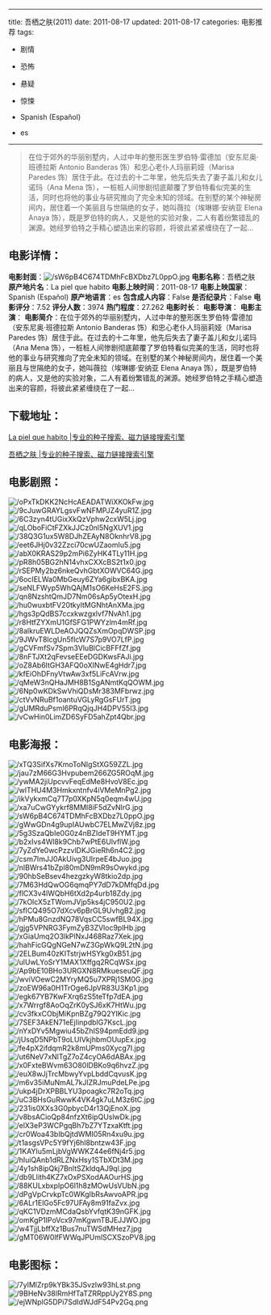 
---
title: 吾栖之肤(2011)
date: 2011-08-17
updated: 2011-08-17
categories: 电影推荐
tags:
- 剧情
- 恐怖
- 悬疑
- 惊悚

- Spanish (Español)
- es
---


> 在位于郊外的华丽别墅内，人过中年的整形医生罗伯特·雷德加（安东尼奥·班德拉斯 Antonio Banderas 饰）和忠心老仆人玛丽莉娅（Marisa Paredes 饰）居住于此。在过去的十二年里，他先后失去了妻子盖儿和女儿诺玛（Ana Mena 饰），一桩桩人间惨剧彻底颠覆了罗伯特看似完美的生活，同时也将他的事业与研究推向了完全未知的领域。在别墅的某个神秘房间内，居住着一个美丽且与世隔绝的女子，她叫薇拉（埃琳娜·安纳亚 Elena Anaya 饰），既是罗伯特的病人，又是他的实验对象，二人有着纷繁错乱的渊源。她经罗伯特之手精心塑造出来的容颜，将彼此紧紧缠绕在了一起…

## **电影详情**：

**电影封面**：<img src="https://image.tmdb.org/t/p/w200/sW6pB4C674TDMhFcBXDbz7L0ppO.jpg" alt="/sW6pB4C674TDMhFcBXDbz7L0ppO.jpg" title="/sW6pB4C674TDMhFcBXDbz7L0ppO.jpg">
**电影名称**：吾栖之肤
**原产地片名**：La piel que habito
**电影上映时间**：2011-08-17
**电影上映国家**：Spanish (Español)
**原产地语言**：es
**包含成人内容**：False
**是否纪录片**：False
**电影评分**：7.52
**评分人数**：3974
**热门程度**：27.262
**电影时长**：
**电影导演**：
**电影主演**：
**电影简介**：在位于郊外的华丽别墅内，人过中年的整形医生罗伯特·雷德加（安东尼奥·班德拉斯 Antonio Banderas 饰）和忠心老仆人玛丽莉娅（Marisa Paredes 饰）居住于此。在过去的十二年里，他先后失去了妻子盖儿和女儿诺玛（Ana Mena 饰），一桩桩人间惨剧彻底颠覆了罗伯特看似完美的生活，同时也将他的事业与研究推向了完全未知的领域。在别墅的某个神秘房间内，居住着一个美丽且与世隔绝的女子，她叫薇拉（埃琳娜·安纳亚 Elena Anaya 饰），既是罗伯特的病人，又是他的实验对象，二人有着纷繁错乱的渊源。她经罗伯特之手精心塑造出来的容颜，将彼此紧紧缠绕在了一起…

## **下载地址**：
[La piel que habito |专业的种子搜索、磁力链接搜索引擎](https://movie.amd794.com:2083/?search=La%20piel%20que%20habito&ordering=&mode=match_phrase&page_size=10&page=1)

[吾栖之肤 |专业的种子搜索、磁力链接搜索引擎](https://movie.amd794.com:2083/?search=%E5%90%BE%E6%A0%96%E4%B9%8B%E8%82%A4&ordering=&mode=match_phrase&page_size=10&page=1)
 

## **电影剧照**：
<img src="https://image.tmdb.org/t/p/original/oPxTkDKK2NcHcAEADATWiXKOkFw.jpg" alt="/oPxTkDKK2NcHcAEADATWiXKOkFw.jpg" title="/oPxTkDKK2NcHcAEADATWiXKOkFw.jpg"><img src="https://image.tmdb.org/t/p/original/9cJuwGRAYLgsvFwNFMPJZ4yuR1Z.jpg" alt="/9cJuwGRAYLgsvFwNFMPJZ4yuR1Z.jpg" title="/9cJuwGRAYLgsvFwNFMPJZ4yuR1Z.jpg"><img src="https://image.tmdb.org/t/p/original/6C3zyn4tUGixXkQzVphw2cxW5Lj.jpg" alt="/6C3zyn4tUGixXkQzVphw2cxW5Lj.jpg" title="/6C3zyn4tUGixXkQzVphw2cxW5Lj.jpg"><img src="https://image.tmdb.org/t/p/original/qLOboFiCtFZXkJJCz0nl5NgXUV1.jpg" alt="/qLOboFiCtFZXkJJCz0nl5NgXUV1.jpg" title="/qLOboFiCtFZXkJJCz0nl5NgXUV1.jpg"><img src="https://image.tmdb.org/t/p/original/38Q3G1ux5W8DJhZEAyN8OknhrV8.jpg" alt="/38Q3G1ux5W8DJhZEAyN8OknhrV8.jpg" title="/38Q3G1ux5W8DJhZEAyN8OknhrV8.jpg"><img src="https://image.tmdb.org/t/p/original/eet6JHj0v32Zzci70cwUZaomIu5.jpg" alt="/eet6JHj0v32Zzci70cwUZaomIu5.jpg" title="/eet6JHj0v32Zzci70cwUZaomIu5.jpg"><img src="https://image.tmdb.org/t/p/original/abX0KRAS29p2mPi6ZyHK4TLy11H.jpg" alt="/abX0KRAS29p2mPi6ZyHK4TLy11H.jpg" title="/abX0KRAS29p2mPi6ZyHK4TLy11H.jpg"><img src="https://image.tmdb.org/t/p/original/pR8h05BG2hN14vhxCXXcBS2t1x0.jpg" alt="/pR8h05BG2hN14vhxCXXcBS2t1x0.jpg" title="/pR8h05BG2hN14vhxCXXcBS2t1x0.jpg"><img src="https://image.tmdb.org/t/p/original/rSEPMy2bz6nkeQvhGbtXOWVC64G.jpg" alt="/rSEPMy2bz6nkeQvhGbtXOWVC64G.jpg" title="/rSEPMy2bz6nkeQvhGbtXOWVC64G.jpg"><img src="https://image.tmdb.org/t/p/original/6ocIELWa0MbGeuy6ZYa6gibxBKA.jpg" alt="/6ocIELWa0MbGeuy6ZYa6gibxBKA.jpg" title="/6ocIELWa0MbGeuy6ZYa6gibxBKA.jpg"><img src="https://image.tmdb.org/t/p/original/seNLFWyp5WhQAjM1sO6KeHsE2FS.jpg" alt="/seNLFWyp5WhQAjM1sO6KeHsE2FS.jpg" title="/seNLFWyp5WhQAjM1sO6KeHsE2FS.jpg"><img src="https://image.tmdb.org/t/p/original/qn8NzshtQmJD7Nm06sAp5yOtexH.jpg" alt="/qn8NzshtQmJD7Nm06sAp5yOtexH.jpg" title="/qn8NzshtQmJD7Nm06sAp5yOtexH.jpg"><img src="https://image.tmdb.org/t/p/original/hu0wuxbtFV20tkyltMGNhtAnXMa.jpg" alt="/hu0wuxbtFV20tkyltMGNhtAnXMa.jpg" title="/hu0wuxbtFV20tkyltMGNhtAnXMa.jpg"><img src="https://image.tmdb.org/t/p/original/hgs3pQdBS7ccxkwzgxlvf7NvAh1.jpg" alt="/hgs3pQdBS7ccxkwzgxlvf7NvAh1.jpg" title="/hgs3pQdBS7ccxkwzgxlvf7NvAh1.jpg"><img src="https://image.tmdb.org/t/p/original/r8HtfZYXmU1GfSFG1PWYzlm4mRf.jpg" alt="/r8HtfZYXmU1GfSFG1PWYzlm4mRf.jpg" title="/r8HtfZYXmU1GfSFG1PWYzlm4mRf.jpg"><img src="https://image.tmdb.org/t/p/original/8alkruEWLDeAOJQQZsXmOpqDWSP.jpg" alt="/8alkruEWLDeAOJQQZsXmOpqDWSP.jpg" title="/8alkruEWLDeAOJQQZsXmOpqDWSP.jpg"><img src="https://image.tmdb.org/t/p/original/9JWvT8lcgUn5fIcW7S7p9VO7LfP.jpg" alt="/9JWvT8lcgUn5fIcW7S7p9VO7LfP.jpg" title="/9JWvT8lcgUn5fIcW7S7p9VO7LfP.jpg"><img src="https://image.tmdb.org/t/p/original/gCVFmfSv7Spm3VluBlCicBFFfZf.jpg" alt="/gCVFmfSv7Spm3VluBlCicBFFfZf.jpg" title="/gCVFmfSv7Spm3VluBlCicBFFfZf.jpg"><img src="https://image.tmdb.org/t/p/original/8nFTJXt2qFevseEEeDGDKwsFAJi.jpg" alt="/8nFTJXt2qFevseEEeDGDKwsFAJi.jpg" title="/8nFTJXt2qFevseEEeDGDKwsFAJi.jpg"><img src="https://image.tmdb.org/t/p/original/oZ8Ab6ltGH3AFQ0oXINwE4gHdr7.jpg" alt="/oZ8Ab6ltGH3AFQ0oXINwE4gHdr7.jpg" title="/oZ8Ab6ltGH3AFQ0oXINwE4gHdr7.jpg"><img src="https://image.tmdb.org/t/p/original/kfEiOhDFnyVtwAw3xf5LiFcAVrw.jpg" alt="/kfEiOhDFnyVtwAw3xf5LiFcAVrw.jpg" title="/kfEiOhDFnyVtwAw3xf5LiFcAVrw.jpg"><img src="https://image.tmdb.org/t/p/original/qMeW3nQHaJMH8B1SgANmtKqQOWM.jpg" alt="/qMeW3nQHaJMH8B1SgANmtKqQOWM.jpg" title="/qMeW3nQHaJMH8B1SgANmtKqQOWM.jpg"><img src="https://image.tmdb.org/t/p/original/6Np0wKDkSwVhiQDsMr383MFbrwz.jpg" alt="/6Np0wKDkSwVhiQDsMr383MFbrwz.jpg" title="/6Np0wKDkSwVhiQDsMr383MFbrwz.jpg"><img src="https://image.tmdb.org/t/p/original/ctVvNRuBf1oantuVGLyRgGsFUrT.jpg" alt="/ctVvNRuBf1oantuVGLyRgGsFUrT.jpg" title="/ctVvNRuBf1oantuVGLyRgGsFUrT.jpg"><img src="https://image.tmdb.org/t/p/original/gUMRduPsmI6PRqQjqJH4DPV55l3.jpg" alt="/gUMRduPsmI6PRqQjqJH4DPV55l3.jpg" title="/gUMRduPsmI6PRqQjqJH4DPV55l3.jpg"><img src="https://image.tmdb.org/t/p/original/vCwHin0LimZD6SyFD5ahZpt4Qbr.jpg" alt="/vCwHin0LimZD6SyFD5ahZpt4Qbr.jpg" title="/vCwHin0LimZD6SyFD5ahZpt4Qbr.jpg">

## **电影海报**：
<img src="https://image.tmdb.org/t/p/original/xTQ3SifXs7KmoToNIgStXG59ZZL.jpg" alt="/xTQ3SifXs7KmoToNIgStXG59ZZL.jpg" title="/xTQ3SifXs7KmoToNIgStXG59ZZL.jpg"><img src="https://image.tmdb.org/t/p/original/jau7zM66G3Hvpubem266ZG5ROqM.jpg" alt="/jau7zM66G3Hvpubem266ZG5ROqM.jpg" title="/jau7zM66G3Hvpubem266ZG5ROqM.jpg"><img src="https://image.tmdb.org/t/p/original/ywMA2jiUpcvvFeqEdMe8HvoV8Ec.jpg" alt="/ywMA2jiUpcvvFeqEdMe8HvoV8Ec.jpg" title="/ywMA2jiUpcvvFeqEdMe8HvoV8Ec.jpg"><img src="https://image.tmdb.org/t/p/original/wlTHU4M3Hmkxntnfv4iVMeMnPg2.jpg" alt="/wlTHU4M3Hmkxntnfv4iVMeMnPg2.jpg" title="/wlTHU4M3Hmkxntnfv4iVMeMnPg2.jpg"><img src="https://image.tmdb.org/t/p/original/ikVykxmCq7T7p0XKpN5q0eqm4wU.jpg" alt="/ikVykxmCq7T7p0XKpN5q0eqm4wU.jpg" title="/ikVykxmCq7T7p0XKpN5q0eqm4wU.jpg"><img src="https://image.tmdb.org/t/p/original/xa7uCwGYykrf8MMI8iF5dZvNlrG.jpg" alt="/xa7uCwGYykrf8MMI8iF5dZvNlrG.jpg" title="/xa7uCwGYykrf8MMI8iF5dZvNlrG.jpg"><img src="https://image.tmdb.org/t/p/original/sW6pB4C674TDMhFcBXDbz7L0ppO.jpg" alt="/sW6pB4C674TDMhFcBXDbz7L0ppO.jpg" title="/sW6pB4C674TDMhFcBXDbz7L0ppO.jpg"><img src="https://image.tmdb.org/t/p/original/gWwGDn4g9upIAUwbC7ELMwZVj8z.jpg" alt="/gWwGDn4g9upIAUwbC7ELMwZVj8z.jpg" title="/gWwGDn4g9upIAUwbC7ELMwZVj8z.jpg"><img src="https://image.tmdb.org/t/p/original/5g3SzaQbIe0G0z4nBZIdeT9HYMT.jpg" alt="/5g3SzaQbIe0G0z4nBZIdeT9HYMT.jpg" title="/5g3SzaQbIe0G0z4nBZIdeT9HYMT.jpg"><img src="https://image.tmdb.org/t/p/original/b2xIvs4Wl8k9Chb7wPtE6UlvflW.jpg" alt="/b2xIvs4Wl8k9Chb7wPtE6UlvflW.jpg" title="/b2xIvs4Wl8k9Chb7wPtE6UlvflW.jpg"><img src="https://image.tmdb.org/t/p/original/7yZdYe0wcPzzvlDKJGieRh6n4C2.jpg" alt="/7yZdYe0wcPzzvlDKJGieRh6n4C2.jpg" title="/7yZdYe0wcPzzvlDKJGieRh6n4C2.jpg"><img src="https://image.tmdb.org/t/p/original/csm7ImJJ0AkUivg3UlrpeE4bJuo.jpg" alt="/csm7ImJJ0AkUivg3UlrpeE4bJuo.jpg" title="/csm7ImJJ0AkUivg3UlrpeE4bJuo.jpg"><img src="https://image.tmdb.org/t/p/original/nIBWrs41bZpl80mDN9mR9sOwykd.jpg" alt="/nIBWrs41bZpl80mDN9mR9sOwykd.jpg" title="/nIBWrs41bZpl80mDN9mR9sOwykd.jpg"><img src="https://image.tmdb.org/t/p/original/90hbSeBsev4hezgzkyW8tkio2dp.jpg" alt="/90hbSeBsev4hezgzkyW8tkio2dp.jpg" title="/90hbSeBsev4hezgzkyW8tkio2dp.jpg"><img src="https://image.tmdb.org/t/p/original/7M63HdQwOG6qmqPY7dD7kDMfqDd.jpg" alt="/7M63HdQwOG6qmqPY7dD7kDMfqDd.jpg" title="/7M63HdQwOG6qmqPY7dD7kDMfqDd.jpg"><img src="https://image.tmdb.org/t/p/original/flCX3v4lWQbH6tXd2p4urb18Zdy.jpg" alt="/flCX3v4lWQbH6tXd2p4urb18Zdy.jpg" title="/flCX3v4lWQbH6tXd2p4urb18Zdy.jpg"><img src="https://image.tmdb.org/t/p/original/7kOlcX5zTWomJVjp5ks4jC950U2.jpg" alt="/7kOlcX5zTWomJVjp5ks4jC950U2.jpg" title="/7kOlcX5zTWomJVjp5ks4jC950U2.jpg"><img src="https://image.tmdb.org/t/p/original/sfICQ495O7dXcv6pBrGL9UvhgB2.jpg" alt="/sfICQ495O7dXcv6pBrGL9UvhgB2.jpg" title="/sfICQ495O7dXcv6pBrGL9UvhgB2.jpg"><img src="https://image.tmdb.org/t/p/original/hPMu8GnzdNQ78VqsCC5swfBL94X.jpg" alt="/hPMu8GnzdNQ78VqsCC5swfBL94X.jpg" title="/hPMu8GnzdNQ78VqsCC5swfBL94X.jpg"><img src="https://image.tmdb.org/t/p/original/gjg5VPNRG3FymZyB3ZVloc9plHb.jpg" alt="/gjg5VPNRG3FymZyB3ZVloc9plHb.jpg" title="/gjg5VPNRG3FymZyB3ZVloc9plHb.jpg"><img src="https://image.tmdb.org/t/p/original/xGiaUmq2O3lkPlNxJ468Raz7Xek.jpg" alt="/xGiaUmq2O3lkPlNxJ468Raz7Xek.jpg" title="/xGiaUmq2O3lkPlNxJ468Raz7Xek.jpg"><img src="https://image.tmdb.org/t/p/original/hahFicGQgNGeN7wZ3GpWkQ9L2tN.jpg" alt="/hahFicGQgNGeN7wZ3GpWkQ9L2tN.jpg" title="/hahFicGQgNGeN7wZ3GpWkQ9L2tN.jpg"><img src="https://image.tmdb.org/t/p/original/2ELBum40zKITstrjwHSYkg0xB51.jpg" alt="/2ELBum40zKITstrjwHSYkg0xB51.jpg" title="/2ELBum40zKITstrjwHSYkg0xB51.jpg"><img src="https://image.tmdb.org/t/p/original/ulUwLYoSrY1MAX1Xffgq2RCqWSx.jpg" alt="/ulUwLYoSrY1MAX1Xffgq2RCqWSx.jpg" title="/ulUwLYoSrY1MAX1Xffgq2RCqWSx.jpg"><img src="https://image.tmdb.org/t/p/original/Ap9bE10BHo3URGXN8RMkueseuQF.jpg" alt="/Ap9bE10BHo3URGXN8RMkueseuQF.jpg" title="/Ap9bE10BHo3URGXN8RMkueseuQF.jpg"><img src="https://image.tmdb.org/t/p/original/wviVOewC2MYryMQ5u7XPRj1SM0G.jpg" alt="/wviVOewC2MYryMQ5u7XPRj1SM0G.jpg" title="/wviVOewC2MYryMQ5u7XPRj1SM0G.jpg"><img src="https://image.tmdb.org/t/p/original/zoEW96a0H1TrOge6JpVR83U3Kp1.jpg" alt="/zoEW96a0H1TrOge6JpVR83U3Kp1.jpg" title="/zoEW96a0H1TrOge6JpVR83U3Kp1.jpg"><img src="https://image.tmdb.org/t/p/original/egk67YB7KwFXrq6zS5teTfp7dEA.jpg" alt="/egk67YB7KwFXrq6zS5teTfp7dEA.jpg" title="/egk67YB7KwFXrq6zS5teTfp7dEA.jpg"><img src="https://image.tmdb.org/t/p/original/x7Wrrgf8AoOqZrK0ySJ6xK7HtWu.jpg" alt="/x7Wrrgf8AoOqZrK0ySJ6xK7HtWu.jpg" title="/x7Wrrgf8AoOqZrK0ySJ6xK7HtWu.jpg"><img src="https://image.tmdb.org/t/p/original/cv3fkxCObjMiKpnBZg79Q2YIKic.jpg" alt="/cv3fkxCObjMiKpnBZg79Q2YIKic.jpg" title="/cv3fkxCObjMiKpnBZg79Q2YIKic.jpg"><img src="https://image.tmdb.org/t/p/original/7SEF3AkEN71eEjIinpdbIG7KscL.jpg" alt="/7SEF3AkEN71eEjIinpdbIG7KscL.jpg" title="/7SEF3AkEN71eEjIinpdbIG7KscL.jpg"><img src="https://image.tmdb.org/t/p/original/nYxDYv5Mgwiu45bZhIS94pmEdd9.jpg" alt="/nYxDYv5Mgwiu45bZhIS94pmEdd9.jpg" title="/nYxDYv5Mgwiu45bZhIS94pmEdd9.jpg"><img src="https://image.tmdb.org/t/p/original/jUsqD5NPbT9oLUIVkjhbmOUupEx.jpg" alt="/jUsqD5NPbT9oLUIVkjhbmOUupEx.jpg" title="/jUsqD5NPbT9oLUIVkjhbmOUupEx.jpg"><img src="https://image.tmdb.org/t/p/original/fe4pX2ifdqmR2k8mUPms0Xycg7I.jpg" alt="/fe4pX2ifdqmR2k8mUPms0Xycg7I.jpg" title="/fe4pX2ifdqmR2k8mUPms0Xycg7I.jpg"><img src="https://image.tmdb.org/t/p/original/ut6NeV7xNlTgZ7oZ4cyOA6dABAx.jpg" alt="/ut6NeV7xNlTgZ7oZ4cyOA6dABAx.jpg" title="/ut6NeV7xNlTgZ7oZ4cyOA6dABAx.jpg"><img src="https://image.tmdb.org/t/p/original/x0FxteBWvm63O80lDBKo9q6hvzZ.jpg" alt="/x0FxteBWvm63O80lDBKo9q6hvzZ.jpg" title="/x0FxteBWvm63O80lDBKo9q6hvzZ.jpg"><img src="https://image.tmdb.org/t/p/original/euX8wJjTrcMbwyYvpLbddCqvusK.jpg" alt="/euX8wJjTrcMbwyYvpLbddCqvusK.jpg" title="/euX8wJjTrcMbwyYvpLbddCqvusK.jpg"><img src="https://image.tmdb.org/t/p/original/m6v35iMuNmAL7kJlZRJmuPdeLPe.jpg" alt="/m6v35iMuNmAL7kJlZRJmuPdeLPe.jpg" title="/m6v35iMuNmAL7kJlZRJmuPdeLPe.jpg"><img src="https://image.tmdb.org/t/p/original/ukp4jDrXPBBLYU3poagkc7R2oTq.jpg" alt="/ukp4jDrXPBBLYU3poagkc7R2oTq.jpg" title="/ukp4jDrXPBBLYU3poagkc7R2oTq.jpg"><img src="https://image.tmdb.org/t/p/original/uC3BHsGuRwwK4VK4gk7uLM3z6tC.jpg" alt="/uC3BHsGuRwwK4VK4gk7uLM3z6tC.jpg" title="/uC3BHsGuRwwK4VK4gk7uLM3z6tC.jpg"><img src="https://image.tmdb.org/t/p/original/231is0XXs3G0pbycD4r13QjEnoX.jpg" alt="/231is0XXs3G0pbycD4r13QjEnoX.jpg" title="/231is0XXs3G0pbycD4r13QjEnoX.jpg"><img src="https://image.tmdb.org/t/p/original/v8bsACioQp84nfzXt6ipQUslwDk.jpg" alt="/v8bsACioQp84nfzXt6ipQUslwDk.jpg" title="/v8bsACioQp84nfzXt6ipQUslwDk.jpg"><img src="https://image.tmdb.org/t/p/original/elX3eP3WCPgqBh7bZ7YTzxaKtft.jpg" alt="/elX3eP3WCPgqBh7bZ7YTzxaKtft.jpg" title="/elX3eP3WCPgqBh7bZ7YTzxaKtft.jpg"><img src="https://image.tmdb.org/t/p/original/cr0Woa43bIbQjtdWMI05Rn4xu9u.jpg" alt="/cr0Woa43bIbQjtdWMI05Rn4xu9u.jpg" title="/cr0Woa43bIbQjtdWMI05Rn4xu9u.jpg"><img src="https://image.tmdb.org/t/p/original/t1asgsVPc5Y9fYj6hl8bntzw43F.jpg" alt="/t1asgsVPc5Y9fYj6hl8bntzw43F.jpg" title="/t1asgsVPc5Y9fYj6hl8bntzw43F.jpg"><img src="https://image.tmdb.org/t/p/original/1KAYIu5mLjbVgWWKZ44e6fNj4r5.jpg" alt="/1KAYIu5mLjbVgWWKZ44e6fNj4r5.jpg" title="/1KAYIu5mLjbVgWWKZ44e6fNj4r5.jpg"><img src="https://image.tmdb.org/t/p/original/hIuiQAnb1dRLZNxHsy1STbXDt3M.jpg" alt="/hIuiQAnb1dRLZNxHsy1STbXDt3M.jpg" title="/hIuiQAnb1dRLZNxHsy1STbXDt3M.jpg"><img src="https://image.tmdb.org/t/p/original/4y1sh8ipQkj7BnltSZkldqAJ9ql.jpg" alt="/4y1sh8ipQkj7BnltSZkldqAJ9ql.jpg" title="/4y1sh8ipQkj7BnltSZkldqAJ9ql.jpg"><img src="https://image.tmdb.org/t/p/original/db9Llith4KZ7xOxPSXodAAOurHS.jpg" alt="/db9Llith4KZ7xOxPSXodAAOurHS.jpg" title="/db9Llith4KZ7xOxPSXodAAOurHS.jpg"><img src="https://image.tmdb.org/t/p/original/88KULxbxpIpO6l1h8zMOwUsVUbN.jpg" alt="/88KULxbxpIpO6l1h8zMOwUsVUbN.jpg" title="/88KULxbxpIpO6l1h8zMOwUsVUbN.jpg"><img src="https://image.tmdb.org/t/p/original/dPgVpCrvkpTc0WKgIbRsAwvoAPR.jpg" alt="/dPgVpCrvkpTc0WKgIbRsAwvoAPR.jpg" title="/dPgVpCrvkpTc0WKgIbRsAwvoAPR.jpg"><img src="https://image.tmdb.org/t/p/original/6ALr1ElGo5Fc97UFAy8m91faZvx.jpg" alt="/6ALr1ElGo5Fc97UFAy8m91faZvx.jpg" title="/6ALr1ElGo5Fc97UFAy8m91faZvx.jpg"><img src="https://image.tmdb.org/t/p/original/qKC1VDzmMCdaQsbYvfqtK39nGFK.jpg" alt="/qKC1VDzmMCdaQsbYvfqtK39nGFK.jpg" title="/qKC1VDzmMCdaQsbYvfqtK39nGFK.jpg"><img src="https://image.tmdb.org/t/p/original/omKgP1IPoVcx97mKgwnTBJEJJWO.jpg" alt="/omKgP1IPoVcx97mKgwnTBJEJJWO.jpg" title="/omKgP1IPoVcx97mKgwnTBJEJJWO.jpg"><img src="https://image.tmdb.org/t/p/original/w4TjjLbffXz1Bus7nuTWSdMHez7.jpg" alt="/w4TjjLbffXz1Bus7nuTWSdMHez7.jpg" title="/w4TjjLbffXz1Bus7nuTWSdMHez7.jpg"><img src="https://image.tmdb.org/t/p/original/gMT06W0lfFWWqJPUmlSCXSzoPV8.jpg" alt="/gMT06W0lfFWWqJPUmlSCXSzoPV8.jpg" title="/gMT06W0lfFWWqJPUmlSCXSzoPV8.jpg">

## **电影图标**：
<img src="https://image.tmdb.org/t/p/original/7yIMlZrp9kYBk35JSvzlw93hLst.png" alt="/7yIMlZrp9kYBk35JSvzlw93hLst.png" title="/7yIMlZrp9kYBk35JSvzlw93hLst.png"><img src="https://image.tmdb.org/t/p/original/9BHeNv38lRmHfTaTZRRppUy2Y8S.png" alt="/9BHeNv38lRmHfTaTZRRppUy2Y8S.png" title="/9BHeNv38lRmHfTaTZRRppUy2Y8S.png"><img src="https://image.tmdb.org/t/p/original/ejWNplG5DPi7SdIdWJdF54Pv2Gq.png" alt="/ejWNplG5DPi7SdIdWJdF54Pv2Gq.png" title="/ejWNplG5DPi7SdIdWJdF54Pv2Gq.png">
